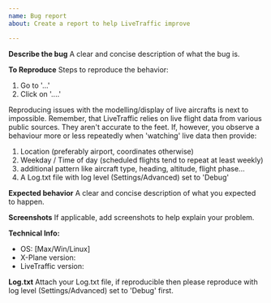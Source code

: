 ```yaml
---
name: Bug report
about: Create a report to help LiveTraffic improve

---
```


**Describe the bug**
A clear and concise description of what the bug is.

**To Reproduce**
Steps to reproduce the behavior:
1. Go to '...'
2. Click on '....'

Reproducing issues with the modelling/display of live aircrafts is next to impossible. Remember, that LiveTraffic relies on live flight data from various public sources. They aren't accurate to the feet. If, however, you observe a behaviour more or less repeatedly when 'watching' live data then provide:
1. Location (preferably airport, coordinates otherwise)
2. Weekday / Time of day (scheduled flights tend to repeat at least weekly)
3. additional pattern like aircraft type, heading, altitude, flight phase...
4. A Log.txt file with log level (Settings/Advanced) set to 'Debug'

**Expected behavior**
A clear and concise description of what you expected to happen.

**Screenshots**
If applicable, add screenshots to help explain your problem.

**Technical Info:**
 - OS: [Max/Win/Linux]
 - X-Plane version: 
 - LiveTraffic version:

**Log.txt**
Attach your Log.txt file, if reproducible then please reproduce with log level (Settings/Advanced) set to 'Debug' first.
